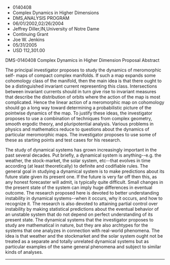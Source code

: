 
* 0140408
* Complex Dynamics in Higher Dimensions
* DMS,ANALYSIS PROGRAM
* 06/01/2002,02/26/2004
* Jeffrey Diller,IN,University of Notre Dame
* Continuing Grant
* Joe W. Jenkins
* 05/31/2005
* USD 112,301.00

DMS-0140408 Complex Dynamics in Higher Dimension Proposal Abstract

The principal investigator proposes to study the dynamics of meromorphic self-
maps of compact complex manifolds. If such a map expands some cohomology class
of the manifold, then the main idea is that there ought to be a distinguished
invariant current representing this class. Intersections between invariant
currents should in turn give rise to invariant measures that describe the
distribution of orbits where the action of the map is most complicated. Hence
the linear action of a meromorphic map on cohomology should go a long way toward
determining a probabilistic picture of the pointwise dynamics of the map. To
justify these ideas, the investigator proposes to use a combination of
techniques from complex geometry, smooth ergodic theory, and pluripotential
analysis. Various problems in physics and mathematics reduce to questions about
the dynamics of particular meromorphic maps. The investigator proposes to use
some of these as starting points and test cases for his research.

The study of dynamical systems has grown increasingly important in the past
several decades. Put briefly, a dynamical system is anything--e.g. the weather,
the stock-market, the solar system, etc--that evolves in time according (at
least theoretically) to definite and codifiable rules. The general goal in
studying a dynamical system is to make predictions about its future state given
its present one. If the future is very far off then this, as any honest
forecaster will admit, is typically quite difficult. Small changes in the
present state of the system can imply huge differences in eventual outcome. The
research proposed here is devoted to better understanding instability in
dynamical systems--when it occurs, why it occurs, and how to recognize it. The
research is also devoted to attaining partial control over instability by making
statistical predictions about the eventual behavior of an unstable system that
do not depend on perfect understanding of its present state. The dynamical
systems that the investigator proposes to study are mathematical in nature, but
they are also archtypes for the systems that one analyzes in connection with
real-world phenomena. The idea is that weather and the stockmarket and the solar
system ought not be treated as a separate and totally unrelated dynamical
systems but as particular examples of the same general phenomena and subject to
similar kinds of analyses.

**********************************


